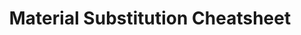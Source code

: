 ---
layout: post
title: Material Substitution Cheatsheet
published: true
type: cheatsheet
tags: alchemy, cooking
image: /files/thumbnails/materialsubstitutionschart.webp
excerpt: Don't cook Chibis!
post-date: 2022-07-17
updated-date: 2023-06-27
direct-link: https://i.imgur.com/D1AhaSp.png
---